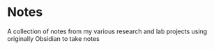 # Notes
A collection of notes from my various research and lab projects using originally Obsidian to take notes
